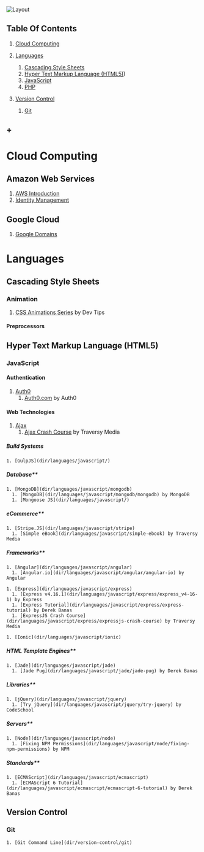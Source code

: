 ![Layout](https://raw.github.com/elwoodberry/education/master/_img/headers/890x400__header_education.png)











## Table Of Contents
1. [Cloud Computing](#cloud-computing)
1. [Languages](#languages)
    1. [Cascading Style Sheets](#cascading-style-sheets)
    1. [Hyper Text Markup Language (HTML5)](#hyper-text-markup-language-html5))
    1. [JavaScript](#javascript)
    1. [PHP](#php)

1. [Version Control](#version-control)
    1. [Git](#git)
## +











# Cloud Computing
## Amazon Web Services
1. [AWS Introduction](dir/)
1. [Identity Management](dir/)

## Google Cloud
1. [Google Domains](dir/)











# Languages












## Cascading Style Sheets
### Animation

1. [CSS Animations Series](dir/languages/css/animation/css-animations-series) by Dev Tips

#### Preprocessors










## Hyper Text Markup Language (HTML5)










### JavaScript
#### Authentication
  1. [Auth0](dir/languages/javascript/auth0)
      1. [Auth0.com](dir/languages/javascript/auth0/auth0) by Auth0

#### Web Technologies  
  1. [Ajax](dir/languages/javascript/ajax)
      1. [Ajax Crash Course](dir/languages/javascript/ajax/ajax-crash-course) by Traversy Media

##### Build Systems
    1. [GulpJS](dir/languages/javascript/)

##### Database**  
    1. [MongoDB](dir/languages/javascript/mongodb)
      1. [MongoDB](dir/languages/javascript/mongodb/mongodb) by MongoDB
      1. [Mongoose JS](dir/languages/javascript/)

##### eCommerce**
    1. [Stripe.JS](dir/languages/javascript/stripe)
      1. [Simple eBook](dir/languages/javascript/simple-ebook) by Traversy Media

##### Frameworks**
    1. [Angular](dir/languages/javascript/angular)
      1. [Angular.io](dir/languages/javascript/angular/angular-io) by Angular

    1. [Express](dir/languages/javascript/express)
      1. [Express v4.16.1](dir/languages/javascript/express/express_v4-16-1) by Express
      1. [Express Tutorial](dir/languages/javascript/express/express-tutorial) by Derek Banas
      1. [ExpressJS Crash Course](dir/languages/javascript/express/expressjs-crash-course) by Traversy Media

    1. [Ionic](dir/languages/javascript/ionic)

##### HTML Template Engines**
    1. [Jade](dir/languages/javascript/jade)
      1. [Jade Pug](dir/languages/javascript/jade/jade-pug) by Derek Banas

##### Libraries**  
    1. [jQuery](dir/languages/javascript/jquery)
      1. [Try jQuery](dir/languages/javascript/jquery/try-jquery) by CodeSchool

##### Servers**
    1. [Node](dir/languages/javascript/node)
      1. [Fixing NPM Permissions](dir/languages/javascript/node/fixing-npm-permissions) by NPM

##### Standards**
    1. [ECMAScript](dir/languages/javascript/ecmascript)
      1. [ECMAScript 6 Tutorial](dir/languages/javascript/ecmascript/ecmascript-6-tutorial) by Derek Banas











## Version Control

### Git
    1. [Git Command Line](dir/version-control/git)
